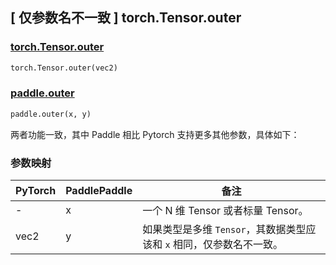 ## [ 仅参数名不一致 ] torch.Tensor.outer

### [torch.Tensor.outer](https://pytorch.org/docs/stable/generated/torch.Tensor.outer.html?highlight=outer#torch.Tensor.outer)

```python
torch.Tensor.outer(vec2)
```

### [paddle.outer](https://www.paddlepaddle.org.cn/documentation/docs/zh/api/paddle/outer_cn.html)

```python
paddle.outer(x, y)
```

两者功能一致，其中 Paddle 相比 Pytorch 支持更多其他参数，具体如下：

### 参数映射

| PyTorch | PaddlePaddle | 备注                                                                 |
| ------- | ------------ | -------------------------------------------------------------------- |
| -       | x            | 一个 N 维 Tensor 或者标量 Tensor。                                   |
| vec2    | y            | 如果类型是多维 `Tensor`，其数据类型应该和 `x` 相同，仅参数名不一致。 |

